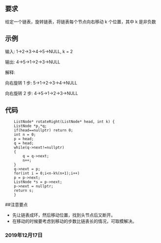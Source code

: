 ## 要求
给定一个链表，旋转链表，将链表每个节点向右移动 k 个位置，其中 k 是非负数
## 示例
输入: 1->2->3->4->5->NULL, k = 2

输出: 4->5->1->2->3->NULL

解释:

向右旋转 1 步: 5->1->2->3->4->NULL

向右旋转 2 步: 4->5->1->2->3->NULL
## 代码

        ListNode* rotateRight(ListNode* head, int k) {
        ListNode *p,*q;
        if(head==nullptr) return 0;
        int n = 0;
        p = head;
        q = head;
        while(q->next!=nullptr)
        {
            q = q->next;
            n++;
        }
        q->next = p;
        for(int i = 0;i<n-k%(n+1);i++)
        p = p->next;
        ListNode *s = p->next;
        p->next = nullptr;
        return s;              
        }
##注意要点
- 先让链表成环，然后移动位置，找到头节点后又断开。
- 在移动的时候要考虑到移动的步数比链表长的情况，可取模解决。

### 2019年12月17日